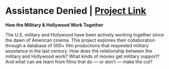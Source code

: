# Assistance Denied  |  [Project Link](https://koffeeya.github.io/military-media/index.html)
**How the Military & Hollywood Work Together**

The U.S. military and Hollywood have been actively working together since the dawn of American cinema. This project explores their collaboration through a database of 500+ film productions that requested military assistance in the last century. How does the relationship between the military and Hollywood work? What kinds of movies get military support? And what can we learn from films that do — or don’t — make the cut?

